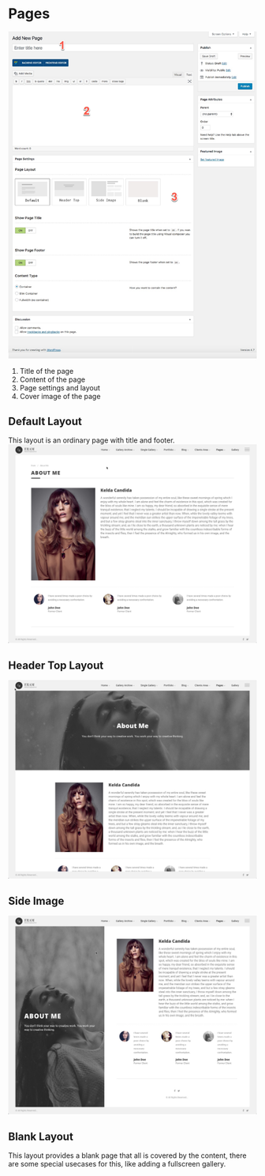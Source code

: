 # ‌Pages

![](../.gitbook/assets/2016-12-19_19-16-11-2.jpg)

1. Title of the page
2. Content of the page
3. Page settings and layout
4. Cover image of the page

## Default Layout

This layout is an ordinary page with title and footer. ![](../.gitbook/assets/2016-12-19_19-24-49.jpg)

## Header Top Layout

![](../.gitbook/assets/2016-12-19_19-22-08.jpg)

## Side Image

![](../.gitbook/assets/2016-12-19_19-26-00.jpg)

## Blank Layout

This layout provides a blank page that all is covered by the content, there are some special usecases for this, like adding a fullscreen gallery.

